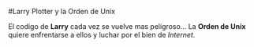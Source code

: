 #Larry Plotter y la Orden de Unix

El codigo de **Larry** cada vez se vuelve mas peligroso...
La **Orden de Unix** quiere enfrentarse a ellos y luchar por el bien de *Internet*.
